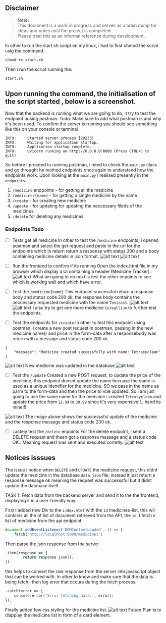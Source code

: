 ## Disclaimer

> **Note:**  
> This document is a work in progress and serves as a brain dump for ideas and notes until the project is completed.  
> Please treat this as an informal reference during development.

In other to run the start.sh script on my linux, i had to first chmod the script usig the command: 
```sh
chmod +x start.sh
```
Then i run the script running the:
```sh
start.sh
```
Upon running the command, the initialisation of the script started , below is a screenshot.
---
Now that the backend is running what we are goihg to do, it try to test the endpoint uusing postman. 
Todo: Make sure to add what postman is and why it's been used.
To confirm the server is running you should see something like this on your console or terminal
```
INFO:     Started server process [29233]
INFO:     Waiting for application startup.
INFO:     Application startup complete.
INFO:     Uvicorn running on http://0.0.0.0:8000 (Press CTRL+C to quit)
```
So before I proceed to running postman, i need to check the `main.py` class and go throught he method endpoints once again to understand how the endpoints work.
Upon looking at the `main.py` i realised presently in the `endpoints`.
1. `/medicine` endpoints - for getting all the medicine 
2. `/medicine/{name}` - for getting a single medicine by the name
3. `/create` - for creating new medicine
4. `/update` - for updating for updating the neccessary fileds of the medicines
5. `/delete` for deleting any medicines

### Endpoints Todo

- [ ] Tests get all medicine
In other to test the `/medicine` endpoints, i opened postman and select the get request and paste in the url for the endpoints which in return return a response with status 200 and a body containing medicine details in json format. 
![alt text](assets/image.png)
![alt text](assets/3_all_medicine.png)

-[ ] Run the frontend to confirm if its running
Open the index.html file in my browser which display a UI containing a header (Medicine Tracker).
![alt text](assets/2.png)
What am going to do next is test the other enpoints to see which is working well and which have error.
- [ ] Test the `/medicine{name}` 
This endpoint successful return a response body and status code 200 ok, the response body contains the neccessary requested medicine with the name `Tonicast`.
![alt text](assets/getmedbyname.png)
![alt text](assets/getmedbyname02.png)
I also try to get one more medicine `Cureallium` to further test the endpoints.
- [ ] Test the endpoints for `/create`
In other to test this endpoint using postman, i create a new post request in postman, passing in the new medicine name() and price in the form-data after a responsebody was return with a message and status code 200 ok.
```http
{
    "message": "Medicine created successfully with name: Tetrasyclean"
}
```
![alt text](assets/createmed.png)
New medicine was updated in the database
![alt text](assets/createmed2.png)
- [ ] Test the `/update` 
Created a new POST request, to update the price of the medicine, this endpoint doesnt update the name becuase the name is used as a unique identifier for the medicine. 
SO we pass in the name as parm to the form-data and then the price to vbe updated.
So i am just going to use the same name for the medicine i created `Tetrasyclean` and update the price from `12.99` to `30.99` since it's very expensive!!...hand its mine!!!.

![alt text](assets/updatemed.png)
The image above shows the successsful update of the medicine and the response message and status code 200 ok.
- [ ] Lastely test the `/delete` enpoints
For the delete endpoint, i sent a DELETE request and theen got a response message and a status code OK.. Meaning request was sent and executed corretly.
![alt text](assets/deletemed.png)

## Notices isssues
The issue i notice when `DELETE` and `UPDATE` the medicine request, this didnt update the medicine in the database `data.json` file, instead it just return a response message ok meaning the request was successsful but it didnt update the database itself.

TASK 1: Fetch data from the backend server and send it to the the frontend, displaying it in a user-friendly way.

First I added new Div to the `index.html` with the `id` medicines-list, this will contains all the of list of document retrieved from the API, the `id`. I fetch a list of medicine from the api endpoint
```js
document.addEventListener('DOMContentLoaded', () => {
    fetch('http://localhost:8000/medicines')
```
Then parse the json response from the server
```js
.then(response => {
        return response.json();
})
```
this helps to convert the raw response from the server into javascript object that can be worked with. In other to know and make sure that the data is being fetch i then log error that occurs during the fetch process.

```js
.catch(error => {
    console.error('Error fetching data:', error);
});
```
Finally added few css styling for the medicine list.
![alt text](assets/medicinelistui.png)
Future Plan is to dispplay the medicine list in form of a card element.
